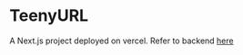 # **TeenyURL** 

A Next.js project deployed on vercel.
Refer to backend [here](https://github.com/DeepaPrasanna/url-shortener-backend)
